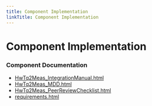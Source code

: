```yaml
---
title: Component Implementation
linkTitle: Component Implementation
---
```


# Component Implementation
### Component Documentation

- [HwTq2Meas_IntegrationManual.html](doc/HwTq2Meas_IntegrationManual.html)
- [HwTq2Meas_MDD.html](doc/HwTq2Meas_MDD.html)
- [HwTq2Meas_PeerReviewChecklist.html](doc/HwTq2Meas_PeerReviewChecklist.html)
- [requirements.html](doc/requirements.html)

